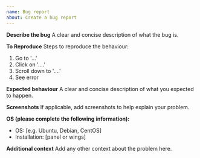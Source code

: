 ```yaml
---
name: Bug report
about: Create a bug report
---
```


**Describe the bug**
A clear and concise description of what the bug is.

**To Reproduce**
Steps to reproduce the behaviour:

1. Go to '...'
2. Click on '....'
3. Scroll down to '....'
4. See error

**Expected behaviour**
A clear and concise description of what you expected to happen.

**Screenshots**
If applicable, add screenshots to help explain your problem.

**OS (please complete the following information):**

- OS: [e.g. Ubuntu, Debian, CentOS]
- Installation: [panel or wings]

**Additional context**
Add any other context about the problem here.
